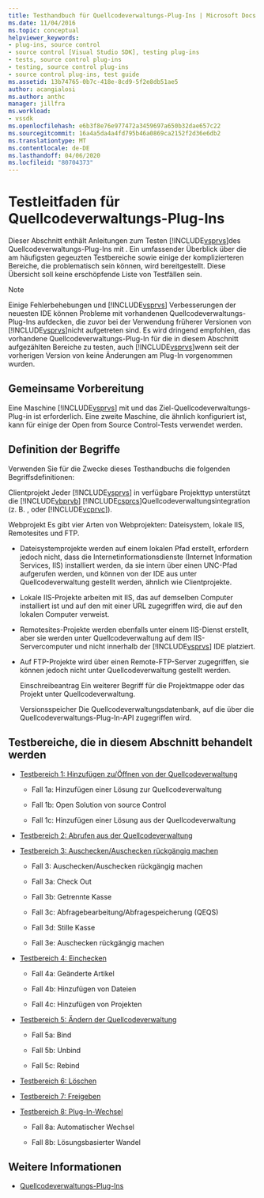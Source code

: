 ```yaml
---
title: Testhandbuch für Quellcodeverwaltungs-Plug-Ins | Microsoft Docs
ms.date: 11/04/2016
ms.topic: conceptual
helpviewer_keywords:
- plug-ins, source control
- source control [Visual Studio SDK], testing plug-ins
- tests, source control plug-ins
- testing, source control plug-ins
- source control plug-ins, test guide
ms.assetid: 13b74765-0b7c-418e-8cd9-5f2e8db51ae5
author: acangialosi
ms.author: anthc
manager: jillfra
ms.workload:
- vssdk
ms.openlocfilehash: e6b3f8e76e977472a3459697a650b32dae657c22
ms.sourcegitcommit: 16a4a5da4a4fd795b46a0869ca2152f2d36e6db2
ms.translationtype: MT
ms.contentlocale: de-DE
ms.lasthandoff: 04/06/2020
ms.locfileid: "80704373"
---
```

# <a name="test-guide-for-source-control-plug-ins"></a>Testleitfaden für Quellcodeverwaltungs-Plug-Ins
Dieser Abschnitt enthält Anleitungen zum Testen [!INCLUDE[vsprvs](../../code-quality/includes/vsprvs_md.md)]des Quellcodeverwaltungs-Plug-Ins mit . Ein umfassender Überblick über die am häufigsten gegeuzten Testbereiche sowie einige der komplizierteren Bereiche, die problematisch sein können, wird bereitgestellt. Diese Übersicht soll keine erschöpfende Liste von Testfällen sein.

> [!NOTE]
> Einige Fehlerbehebungen und [!INCLUDE[vsprvs](../../code-quality/includes/vsprvs_md.md)] Verbesserungen der neuesten IDE können Probleme mit vorhandenen Quellcodeverwaltungs-Plug-Ins aufdecken, die zuvor bei der Verwendung früherer Versionen von [!INCLUDE[vsprvs](../../code-quality/includes/vsprvs_md.md)]nicht aufgetreten sind. Es wird dringend empfohlen, das vorhandene Quellcodeverwaltungs-Plug-In für die in diesem Abschnitt aufgezählten Bereiche zu testen, auch [!INCLUDE[vsprvs](../../code-quality/includes/vsprvs_md.md)]wenn seit der vorherigen Version von keine Änderungen am Plug-In vorgenommen wurden.

## <a name="common-preparation"></a>Gemeinsame Vorbereitung
 Eine Maschine [!INCLUDE[vsprvs](../../code-quality/includes/vsprvs_md.md)] mit und das Ziel-Quellcodeverwaltungs-Plug-in ist erforderlich. Eine zweite Maschine, die ähnlich konfiguriert ist, kann für einige der Open from Source Control-Tests verwendet werden.

## <a name="definition-of-terms"></a>Definition der Begriffe
 Verwenden Sie für die Zwecke dieses Testhandbuchs die folgenden Begriffsdefinitionen:

 Clientprojekt Jeder [!INCLUDE[vsprvs](../../code-quality/includes/vsprvs_md.md)] in verfügbare Projekttyp unterstützt die [!INCLUDE[vbprvb](../../code-quality/includes/vbprvb_md.md)] [!INCLUDE[csprcs](../../data-tools/includes/csprcs_md.md)]Quellcodeverwaltungsintegration (z. B. , oder [!INCLUDE[vcprvc](../../code-quality/includes/vcprvc_md.md)]).

 Webprojekt Es gibt vier Arten von Webprojekten: Dateisystem, lokale IIS, Remotesites und FTP.

- Dateisystemprojekte werden auf einem lokalen Pfad erstellt, erfordern jedoch nicht, dass die Internetinformationsdienste (Internet Information Services, IIS) installiert werden, da sie intern über einen UNC-Pfad aufgerufen werden, und können von der IDE aus unter Quellcodeverwaltung gestellt werden, ähnlich wie Clientprojekte.

- Lokale IIS-Projekte arbeiten mit IIS, das auf demselben Computer installiert ist und auf den mit einer URL zugegriffen wird, die auf den lokalen Computer verweist.

- Remotesites-Projekte werden ebenfalls unter einem IIS-Dienst erstellt, aber sie werden unter Quellcodeverwaltung auf dem IIS-Servercomputer und nicht innerhalb der [!INCLUDE[vsprvs](../../code-quality/includes/vsprvs_md.md)] IDE platziert.

- Auf FTP-Projekte wird über einen Remote-FTP-Server zugegriffen, sie können jedoch nicht unter Quellcodeverwaltung gestellt werden.

  Einschreibeantrag Ein weiterer Begriff für die Projektmappe oder das Projekt unter Quellcodeverwaltung.

  Versionsspeicher Die Quellcodeverwaltungsdatenbank, auf die über die Quellcodeverwaltungs-Plug-In-API zugegriffen wird.

## <a name="test-areas-covered-in-this-section"></a>Testbereiche, die in diesem Abschnitt behandelt werden

- [Testbereich 1: Hinzufügen zu/Öffnen von der Quellcodeverwaltung](../../extensibility/internals/test-area-1-add-to-open-from-source-control.md)

  - Fall 1a: Hinzufügen einer Lösung zur Quellcodeverwaltung

  - Fall 1b: Open Solution von source Control

  - Fall 1c: Hinzufügen einer Lösung aus der Quellcodeverwaltung

- [Testbereich 2: Abrufen aus der Quellcodeverwaltung](../../extensibility/internals/test-area-2-get-from-source-control.md)

- [Testbereich 3: Auschecken/Auschecken rückgängig machen](../../extensibility/internals/test-area-3-check-out-undo-checkout.md)

  - Fall 3: Auschecken/Auschecken rückgängig machen

  - Fall 3a: Check Out

  - Fall 3b: Getrennte Kasse

  - Fall 3c: Abfragebearbeitung/Abfragespeicherung (QEQS)

  - Fall 3d: Stille Kasse

  - Fall 3e: Auschecken rückgängig machen

- [Testbereich 4: Einchecken](../../extensibility/internals/test-area-4-check-in.md)

  - Fall 4a: Geänderte Artikel

  - Fall 4b: Hinzufügen von Dateien

  - Fall 4c: Hinzufügen von Projekten

- [Testbereich 5: Ändern der Quellcodeverwaltung](../../extensibility/internals/test-area-5-change-source-control.md)

  - Fall 5a: Bind

  - Fall 5b: Unbind

  - Fall 5c: Rebind

- [Testbereich 6: Löschen](../../extensibility/internals/test-area-6-delete.md)

- [Testbereich 7: Freigeben](../../extensibility/internals/test-area-7-share.md)

- [Testbereich 8: Plug-In-Wechsel](../../extensibility/internals/test-area-8-plug-in-switching.md)

  - Fall 8a: Automatischer Wechsel

  - Fall 8b: Lösungsbasierter Wandel

## <a name="see-also"></a>Weitere Informationen
- [Quellcodeverwaltungs-Plug-Ins](../../extensibility/source-control-plug-ins.md)
